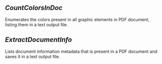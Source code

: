 ## ***CountColorsInDoc***
Enumerates the colors present in all graphic elements in PDF document, listing them in a text output file.

## ***ExtractDocumentInfo***
Lists document information metadata that is present in a PDF document and saves it in a text output file.

